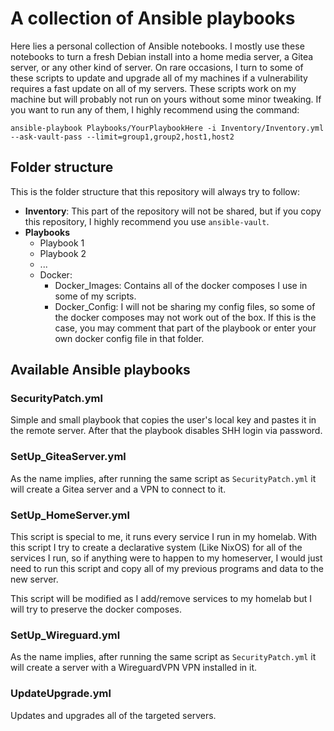 # A collection of Ansible playbooks

Here lies a personal collection of Ansible notebooks. I mostly use these notebooks to turn a fresh Debian install into a home media server, a Gitea server, or any other kind of server. On rare occasions, I turn to some of these scripts to update and upgrade all of my machines if a vulnerability requires a fast update on all of my servers. These scripts work on my machine but will probably not run on yours without some minor tweaking. If you want to run any of them, I highly recommend using the command:

```
ansible-playbook Playbooks/YourPlaybookHere -i Inventory/Inventory.yml --ask-vault-pass --limit=group1,group2,host1,host2
```

## Folder structure

This is the folder structure that this repository will always try to follow:

- **Inventory**:  This part of the repository will not be shared, but if you copy this repository, I highly recommend you use `ansible-vault`. 
- **Playbooks**
    - Playbook 1
    - Playbook 2
    - ...
    - Docker:
        - Docker_Images: Contains all of the docker composes I use in some of my scripts.
        - Docker_Config: I will not be sharing my config files, so some of the docker composes may not work out of the box. If this is the case, you may comment that part of the playbook or enter your own docker config file in that folder.


## Available Ansible playbooks

### SecurityPatch.yml

Simple and small playbook that copies the user's local key and pastes it in the remote server. After that the playbook disables SHH login via password.

### SetUp_GiteaServer.yml

As the name implies, after running the same script as `SecurityPatch.yml` it will create a Gitea server and a VPN to connect to it.

### SetUp_HomeServer.yml

This script is special to me, it runs every service I run in my homelab. With this script I try to create a declarative system (Like NixOS) for all of the services I run, so if anything were to happen to my homeserver, I would just need to run this script and copy all of my previous programs and data to the new server.

This script will be modified as I add/remove services to my homelab but I will try to preserve the docker composes.

### SetUp_Wireguard.yml

As the name implies, after running the same script as `SecurityPatch.yml` it will create a server with a WireguardVPN VPN installed in it.

### UpdateUpgrade.yml

Updates and upgrades all of the targeted servers.



